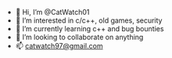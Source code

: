 - 👋 Hi, I’m @CatWatch01
- 👀 I’m interested in c/c++, old games, security
- 🌱 I’m currently learning c++ and bug bounties
- 💞️ I’m looking to collaborate on anything
- 📫 catwatch97@gmail.com

<!---
CatWatch01/CatWatch01 is a ✨ special ✨ repository because its `README.md` (this file) appears on your GitHub profile.
You can click the Preview link to take a look at your changes.
--->
